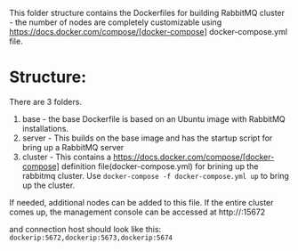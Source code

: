 This folder structure contains the Dockerfiles for building RabbitMQ cluster - the number of nodes are completely customizable using https://docs.docker.com/compose/[docker-compose] docker-compose.yml file.


Structure:
==========
There are 3 folders.

1. base - the base Dockerfile is based on an Ubuntu image with RabbitMQ installations.
2. server - This builds on the base image and has the startup script for bring up a RabbitMQ server
4. cluster - This contains a https://docs.docker.com/compose/[docker-compose] definition file(docker-compose.yml) for brining up the rabbitmq cluster. Use `docker-compose -f docker-compose.yml up` to bring up the cluster.


If needed, additional nodes can be added to this file. If the entire cluster comes up, the management console can be accessed at http://<dockerip>:15672

and connection host should look like this: `dockerip:5672,dockerip:5673,dockerip:5674`